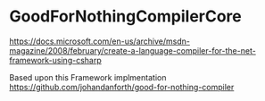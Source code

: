 # GoodForNothingCompilerCore

https://docs.microsoft.com/en-us/archive/msdn-magazine/2008/february/create-a-language-compiler-for-the-net-framework-using-csharp

Based upon this Framework implmentation
https://github.com/johandanforth/good-for-nothing-compiler
